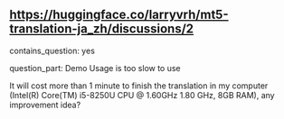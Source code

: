## https://huggingface.co/larryvrh/mt5-translation-ja_zh/discussions/2

contains_question: yes

question_part: Demo Usage is too slow to use

It will cost more than 1 minute to finish the translation in my computer (Intel(R) Core(TM) i5-8250U CPU @ 1.60GHz 1.80 GHz, 8GB RAM), any improvement idea?